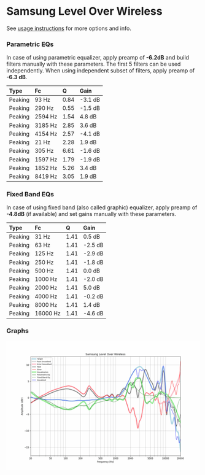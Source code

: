 # Samsung Level Over Wireless
See [usage instructions](https://github.com/jaakkopasanen/AutoEq#usage) for more options and info.

### Parametric EQs
In case of using parametric equalizer, apply preamp of **-6.2dB** and build filters manually
with these parameters. The first 5 filters can be used independently.
When using independent subset of filters, apply preamp of **-6.3 dB**.

| Type    | Fc      |    Q | Gain    |
|:--------|:--------|:-----|:--------|
| Peaking | 93 Hz   | 0.84 | -3.1 dB |
| Peaking | 290 Hz  | 0.55 | -1.5 dB |
| Peaking | 2594 Hz | 1.54 | 4.8 dB  |
| Peaking | 3185 Hz | 2.85 | 3.6 dB  |
| Peaking | 4154 Hz | 2.57 | -4.1 dB |
| Peaking | 21 Hz   | 2.28 | 1.9 dB  |
| Peaking | 305 Hz  | 6.61 | -1.6 dB |
| Peaking | 1597 Hz | 1.79 | -1.9 dB |
| Peaking | 1852 Hz | 5.26 | 3.4 dB  |
| Peaking | 8419 Hz | 3.05 | 1.9 dB  |

### Fixed Band EQs
In case of using fixed band (also called graphic) equalizer, apply preamp of **-4.8dB**
(if available) and set gains manually with these parameters.

| Type    | Fc       |    Q | Gain    |
|:--------|:---------|:-----|:--------|
| Peaking | 31 Hz    | 1.41 | 0.5 dB  |
| Peaking | 63 Hz    | 1.41 | -2.5 dB |
| Peaking | 125 Hz   | 1.41 | -2.9 dB |
| Peaking | 250 Hz   | 1.41 | -1.8 dB |
| Peaking | 500 Hz   | 1.41 | 0.0 dB  |
| Peaking | 1000 Hz  | 1.41 | -2.0 dB |
| Peaking | 2000 Hz  | 1.41 | 5.0 dB  |
| Peaking | 4000 Hz  | 1.41 | -0.2 dB |
| Peaking | 8000 Hz  | 1.41 | 1.4 dB  |
| Peaking | 16000 Hz | 1.41 | -4.6 dB |

### Graphs
![](./Samsung%20Level%20Over%20Wireless.png)